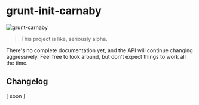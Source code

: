 # grunt-init-carnaby

![grunt-carnaby](https://raw.github.com/elgrancalavera/grunt-carnaby/master/img/carnaby.png)

> This project is like, seriously alpha.

There's no complete documentation yet, and the API will continue changing aggressively. Feel free to look around, but don't expect things to work all the time.

## Changelog

[ soon ]

